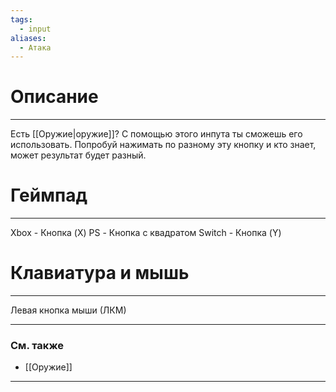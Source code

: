 ```yaml
---
tags:
  - input
aliases:
  - Атака
---
```

# Описание
___
Есть [[Оружие|оружие]]? С помощью этого инпута ты сможешь его использовать. Попробуй нажимать по разному эту кнопку и кто знает, может результат будет разный. 
# Геймпад
___
Xbox - Кнопка (X)
PS - Кнопка с квадратом
Switch - Кнопка (Y)
# Клавиатура и мышь
___
Левая кнопка мыши (ЛКМ)

___
### См. также
- [[Оружие]]
___